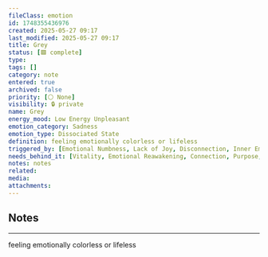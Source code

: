 ```yaml
---
fileClass: emotion
id: 1748355436976
created: 2025-05-27 09:17
last_modified: 2025-05-27 09:17
title: Grey
status: [🟩 complete]
type: 
tags: []
category: note
entered: true
archived: false
priority: [⚪ None]
visibility: 🔒 private
name: Grey
energy_mood: Low Energy Unpleasant
emotion_category: Sadness
emotion_type: Dissociated State
definition: feeling emotionally colorless or lifeless
triggered_by: [Emotional Numbness, Lack of Joy, Disconnection, Inner Emptiness]
needs_behind_it: [Vitality, Emotional Reawakening, Connection, Purpose, Color in Life]
notes: notes
related: 
media: 
attachments:
---
```


## Notes
---
feeling emotionally colorless or lifeless

